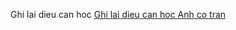 


Ghi lai dieu can hoc 
[Ghi lai dieu can hoc ](https://www.w3schools.com/python/)
[Anh co tran ](http://alohal.com/wp-content/uploads/2018/07/Bjorn_Lardner_-_B_reticulatus_2_Pulau_Buton_SE_Sulawesi_Indonesia_-_USGS_permitted_to_use.jpg)